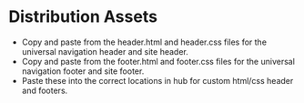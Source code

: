 # Distribution Assets 

- Copy and paste from the header.html and header.css files for the universal navigation header and site header.
- Copy and paste from the footer.html and footer.css files for the universal navigation footer and site footer. 
- Paste these into the correct locations in hub for custom html/css header and footers. 